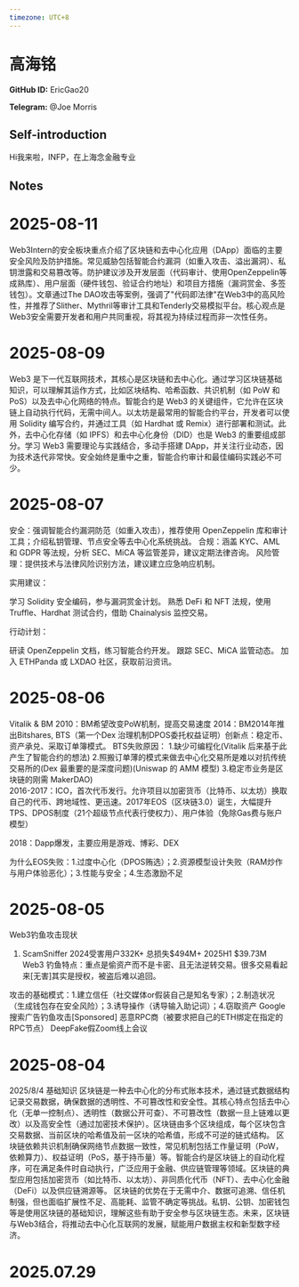 ```yaml
---
timezone: UTC+8
---
```


# 高海铭

**GitHub ID:** EricGao20

**Telegram:** @Joe Morris

## Self-introduction

Hi我来啦，INFP，在上海念金融专业

## Notes

<!-- Content_START -->
# 2025-08-11

Web3Intern的安全板块重点介绍了区块链和去中心化应用（DApp）面临的主要安全风险及防护措施。常见威胁包括智能合约漏洞（如重入攻击、溢出漏洞）、私钥泄露和交易篡改等。防护建议涉及开发层面（代码审计、使用OpenZeppelin等成熟库）、用户层面（硬件钱包、验证合约地址）和项目方措施（漏洞赏金、多签钱包）。文章通过The DAO攻击等案例，强调了"代码即法律"在Web3中的高风险性，并推荐了Slither、Mythril等审计工具和Tenderly交易模拟平台。核心观点是Web3安全需要开发者和用户共同重视，将其视为持续过程而非一次性任务。

# 2025-08-09

Web3 是下一代互联网技术，其核心是区块链和去中心化。通过学习区块链基础知识，可以理解其运作方式，比如区块结构、哈希函数、共识机制（如 PoW 和 PoS）以及去中心化网络的特点。智能合约是 Web3 的关键组件，它允许在区块链上自动执行代码，无需中间人。以太坊是最常用的智能合约平台，开发者可以使用 Solidity 编写合约，并通过工具（如 Hardhat 或 Remix）进行部署和测试。此外，去中心化存储（如 IPFS）和去中心化身份（DID）也是 Web3 的重要组成部分。学习 Web3 需要理论与实践结合，多动手搭建 DApp，并关注行业动态，因为技术迭代非常快。安全始终是重中之重，智能合约审计和最佳编码实践必不可少。

# 2025-08-07

安全：强调智能合约漏洞防范（如重入攻击），推荐使用 OpenZeppelin 库和审计工具；介绍私钥管理、节点安全等去中心化系统挑战。
合规：涵盖 KYC、AML 和 GDPR 等法规，分析 SEC、MiCA 等监管差异，建议定期法律咨询。
风险管理：提供技术与法律风险识别方法，建议建立应急响应机制。

实用建议：

学习 Solidity 安全编码，参与漏洞赏金计划。
熟悉 DeFi 和 NFT 法规，使用 Truffle、Hardhat 测试合约，借助 Chainalysis 监控交易。

行动计划：

研读 OpenZeppelin 文档，练习智能合约开发。
跟踪 SEC、MiCA 监管动态。
加入 ETHPanda 或 LXDAO 社区，获取前沿资讯。

# 2025-08-06

Vitalik & BM
2010：BM希望改变PoW机制，提高交易速度
2014：BM2014年推出Bitshares, BTS（第一个Dex 治理机制DPOS委托权益证明）创新点：稳定币、资产承兑、采取订单簿模式。
BTS失败原因：
1.缺少可编程化(Vitalik 后来基于此产生了智能合约的想法)
2.照搬订单薄的模式来做去中心化交易所是难以对抗传统交易所的(Dex 最重要的是深度问题)(Uniswap 的 AMM 模型)
3.稳定市业务是区块链的刚需
MakerDAO)  
2016-2017：ICO，首次代币发行。允许项目以加密货币（比特币、以太坊）换取自己的代币、跨地域性、更迅速。2017年EOS（区块链3.0）诞生，大幅提升TPS、DPOS制度（21个超级节点代表行使权力）、用户体验（免除Gas费与账户模型）
 
2018：Dapp爆发，主要应用是游戏、博彩、DEX
 
为什么EOS失败：1.过度中心化（DPOS贿选）；2.资源模型设计失败（RAM炒作与用户体验恶化）；3.性能与安全；4.生态激励不足

# 2025-08-05

Web3钓鱼攻击现状
1.	ScamSniffer 2024受害用户332K+ 总损失$494M+  2025H1 $39.73M 
Web3 钓鱼特点：重点是偷资产而不是卡密、且无法逆转交易。很多交易看起来[无害]其实是授权，被盗后难以追回。
 
攻击的基础模式：1.建立信任（社交媒体or假装自己是知名专家）；2.制造状况（生成钱包存在安全风险）；3.诱导操作（诱导输入助记词）；4.窃取资产
Google搜索广告钓鱼攻击[Sponsored]
恶意RPC商（被要求把自己的ETH绑定在指定的RPC节点）
DeepFake假Zoom线上会议

# 2025-08-04

2025/8/4 基础知识
区块链是一种去中心化的分布式账本技术，通过链式数据结构记录交易数据，确保数据的透明性、不可篡改性和安全性。其核心特点包括去中心化（无单一控制点）、透明性（数据公开可查）、不可篡改性（数据一旦上链难以更改）以及高安全性（通过加密技术保护）。区块链由多个区块组成，每个区块包含交易数据、当前区块的哈希值及前一区块的哈希值，形成不可逆的链式结构。
区块链依赖共识机制确保网络节点数据一致性，常见机制包括工作量证明（PoW，依赖算力）、权益证明（PoS，基于持币量）等。智能合约是区块链上的自动化程序，可在满足条件时自动执行，广泛应用于金融、供应链管理等领域。区块链的典型应用包括加密货币（如比特币、以太坊）、非同质化代币（NFT）、去中心化金融（DeFi）以及供应链溯源等。
区块链的优势在于无需中介、数据可追溯、信任机制强，但也面临扩展性不足、高能耗、监管不确定等挑战。私钥、公钥、加密钱包等是使用区块链的基础知识，理解这些有助于安全参与区块链生态。未来，区块链与Web3结合，将推动去中心化互联网的发展，赋能用户数据主权和新型数字经济。


# 2025.07.29


<!-- Content_END -->
